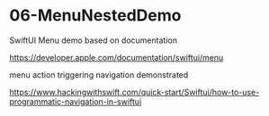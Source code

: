 # 06-MenuNestedDemo

SwiftUI Menu demo based on documentation

https://developer.apple.com/documentation/swiftui/menu

menu action triggering navigation demonstrated

https://www.hackingwithswift.com/quick-start/Swiftui/how-to-use-programmatic-navigation-in-swiftui

